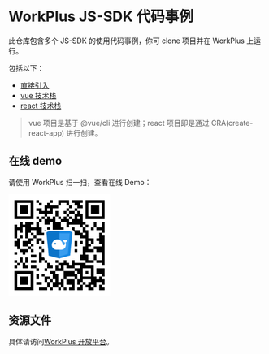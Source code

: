 # WorkPlus JS-SDK 代码事例

此仓库包含多个 JS-SDK 的使用代码事例，你可 clone 项目并在 WorkPlus 上运行。

包括以下：

* [直接引入](https://github.com/WorkPlusFE/js-sdk-demo/tree/master/normal)
* [vue 技术栈](https://github.com/WorkPlusFE/js-sdk-demo/tree/master/vue)
* [react 技术栈](https://github.com/WorkPlusFE/js-sdk-demo/tree/master/react)

> vue 项目是基于 @vue/cli 进行创建；react 项目即是通过 CRA(create-react-app) 进行创建。

## 在线 demo

请使用 WorkPlus 扫一扫，查看在线 Demo：

<p class="w6s-image">
  <img src="qrcode.png" alt="sdk demo" width="200px" />
</p>

## 资源文件

具体请访问[WorkPlus 开放平台](https://open.workplus.io/v4/js-sdk/overview/demo.html#%E8%B5%84%E6%BA%90%E6%96%87%E4%BB%B6)。

